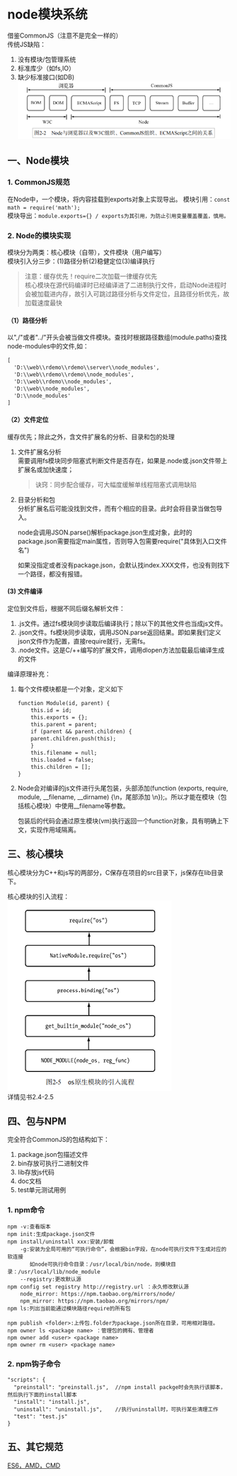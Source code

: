 # node模块系统  
借鉴CommonJS（注意不是完全一样的）  
传统JS缺陷：  
1. 没有模块/包管理系统  
2. 标准库少（如fs,IO）  
3. 缺少标准接口(如DB)  
![](1.png)  
## 一、Node模块  
### 1. CommonJS规范  
在Node中，一个模块，将内容挂载到exports对象上实现导出。
模块引用：`const math = require('math');`  
模块导出：`module.exports={} / exports为其引用，为防止引用变量覆盖覆盖，慎用。`  
### 2. Node的模块实现  
模块分为两类：核心模块（自带），文件模块（用户编写）  
模块引入分三步：(1)路径分析(2)稳健定位(3)编译执行  
> 注意：缓存优先！require二次加载一律缓存优先  
> 核心模块在源代码编译时已经编译进了二进制执行文件，启动Node进程时会被加载进内存，故引入可跳过路径分析与文件定位，且路径分析优先，故加载速度最快  
#### （1）路径分析  
以",/"或者"../"开头会被当做文件模块。查找时根据路径数组(module.paths)查找node-modules中的文件,如：  
```  
[
  'D:\\web\\rdemo\\rdemo\\server\\node_modules',
  'D:\\web\\rdemo\\rdemo\\node_modules',
  'D:\\web\\rdemo\\node_modules',
  'D:\\web\\node_modules',
  'D:\\node_modules'
]
```  
#### （2）文件定位  
缓存优先；除此之外，含文件扩展名的分析、目录和包的处理  
1. 文件扩展名分析  
   需要调用fs模块同步阻塞式判断文件是否存在，如果是.node或.json文件带上扩展名或加快速度；  
   > 诀窍：同步配合缓存，可大幅度缓解单线程阻塞式调用缺陷  
2. 目录分析和包  
   分析扩展名后可能没找到文件，而有个相应的目录。此时会将目录当做包导入。 
    
   node会调用JSON.parse()解析package.json生成对象，此时的package.json需要指定main属性，否则导入包需要require("具体到入口文件名")  
     
   如果没指定或者没有package.json，会默认找index.XXX文件，也没有则找下一个路径，都没有报错。  
#### (3) 文件编译  
定位到文件后，根据不同后缀名解析文件：  
1. .js文件。通过fs模块同步读取后编译执行；除以下的其他文件也当成js文件。  
2. .json文件。fs模块同步读取，调用JSON.parse返回结果。即如果我们定义json文件作为配置，直接require就行，无需fs。  
3. .node文件。这是C/++编写的扩展文件，调用dlopen方法加载最后编译生成的文件  
  
编译原理补充：  
1. 每个文件模块都是一个对象，定义如下  
    ```  
    function Module(id, parent) { 
        this.id = id; 
        this.exports = {}; 
        this.parent = parent; 
        if (parent && parent.children) { 
        parent.children.push(this); 
        } 
        this.filename = null; 
        this.loaded = false; 
        this.children = []; 
    }
    ```  
2. Node会对编译的js文件进行头尾包装，头部添加(function (exports, require, module, __filename, __dirname) {\n，尾部添加 \n});。所以才能在模块（包括核心模块）中使用__filename等参数。  
  
   包装后的代码会通过原生模块(vm)执行返回一个function对象，具有明确上下文，实现作用域隔离。  
## 三、核心模块  
核心模块分为C++和js写的两部分，C保存在项目的src目录下，js保存在lib目录下。  

核心模块的引入流程：  
![](2.png)  
详情见书2.4-2.5  
## 四、包与NPM  
完全符合CommonJS的包结构如下：  
1. package.json包描述文件  
2. bin存放可执行二进制文件  
3. lib存放js代码  
4. doc文档  
5. test单元测试用例  
### 1. npm命令  
```  
npm -v:查看版本  
npm init:生成package.json文件
npm install/uninstall xxx:安装/卸载  
    -g:安装为全局可用的“可执行命令”，会根据bin字段，在node可执行文件下生成对应的软连接
       如node可执行命令目录：/usr/local/bin/node，则模块目录：/usr/local/lib/node_module  
    --registry:更改默认源  
npm config set registry http://registry.url ：永久修改默认源
    node_mirror: https://npm.taobao.org/mirrors/node/
    npm_mirror: https://npm.taobao.org/mirrors/npm/
npm ls:列出当前能通过模块路径require的所有包

npm publish <folder>:上传包.folder为package.json所在目录，可用相对路径。
npm owner ls <package name> ：管理包的拥有、管理者
npm owner add <user> <package name>
npm owner rm <user> <package name>  
```  
### 2. npm钩子命令  
```  
"scripts": {
  "preinstall": "preinstall.js",  //npm install packge时会先执行该脚本，然后执行下面的install脚本
  "install": "install.js",
  "uninstall": "uninstall.js",    //执行uninstall时，可执行某些清理工作
  "test": "test.js"
} 
```  
## 五、其它规范  
[ES6，AMD，CMD](../../js/模块化.md)